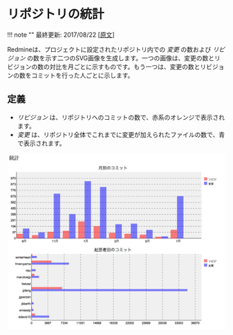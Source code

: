 リポジトリの統計
================

!!! note ""
    最終更新: 2017/08/22
    [[原文](http://www.redmine.org/projects/redmine/wiki/RedmineRepositoryStatistics/5")]

Redmineは、プロジェクトに設定されたリポジトリ内での *変更* の数および *リビジョン* の数を示す二つのSVG画像を生成します。一つの画像は、変更の数とリビジョンの数の対比を月ごとに示すものです。もう一つは、変更の数とリビジョンの数をコミットを行った人ごとに示します。

定義
----

-   *リビジョン* は、リポジトリへのコミットの数で、赤系のオレンジで表示されます。
-   *変更* は、リポジトリ全体でこれまでに変更が加えられたファイルの数で、青で表示されます。

![](RedmineRepositoryStatistics/redmine-statistics.png)
